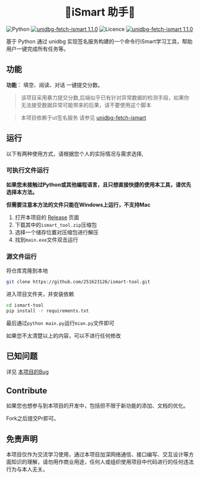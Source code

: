 <h1 align="center">🌿iSmart 助手🌿</h1>

![Python](https://img.shields.io/badge/python-3670A0?logo=python&logoColor=ffdd54&style=for-the-badge)
[![unidbg-fetch-ismart 1.1.0](https://img.shields.io/badge/unidbg--fetch--ismart-1.0.0-orange?color=orange)](https://github.com/251623126/unidbg-fetch-ismart)
![Licence](https://img.shields.io/github/license/cxOrz/chaoxing-sign-cli?style=for-the-badge)
[![unidbg-fetch-ismart 1.1.0](https://img.shields.io/badge/unidbg--fetch--ismart-1.0.0-orange?color=orange)](https://github.com/251623126/unidbg-fetch-ismart)

基于 Python 通过 unidbg 实现签名服务构建的一个命令行iSmart学习工具，帮助用户一键完成所有任务等。


## 功能

**功能**： 填空、阅读、对话 一键提交分数。


> 该项目采用暴力提交分数,后端似乎已有针对异常数据的检测手段，如果你无法接受数据异常可能带来的后果，请不要使用这个脚本

> 本项目依赖于ut签名服务 请参见 [unidbg-fetch-ismart](https://github.com/251623126/unidbg-fetch-ismart)

## 运行

以下有两种使用方式，请根据您个人的实际情况与需求选择,

### 可执行文件运行

**如果您未接触过Python或其他编程语言，且只想直接快捷的使用本工具，请优先选择本方法。**

**但需要注意本方法的文件只能在Windows上运行，不支持Mac**

1. 打开本项目的 [Release](https://github.com/251623126/ismart-tool/releases/latest) 页面
2. 下载其中的`ismart_tool.zip`压缩包
3. 选择一个储存位置对压缩包进行解压
4. 找到`main.exe`文件双击运行

### 源文件运行

将仓库克隆到本地

```bash
git clone https://github.com/251623126/ismart-tool.git
```

进入项目文件夹，并安装依赖

```bash
cd ismart-tool
pip install -r requirements.txt
```

最后通过`python main.py`运行`mian.py`文件即可


如果您不太清楚以上的内容，可以不进行任何修改

## 已知问题

详见 [本项目的Bug](https://github.com/251623126/ismart-tool/labels/bug)

## Contribute

如果您也想参与到本项目的开发中，包括但不限于新功能的添加、文档的优化。

Fork之后提交Pr即可。

## 免责声明

本项目仅作为交流学习使用，通过本项目加深网络通信、接口编写、交互设计等方面知识的理解，请勿用作商业用途，任何人或组织使用项目中代码进行的任何违法行为与本人无关。
